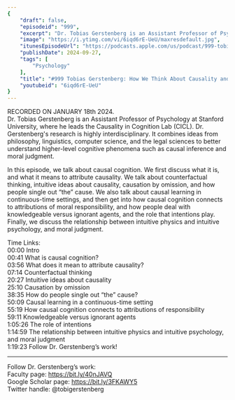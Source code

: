 ```yaml
---
{
	"draft": false,
	"episodeid": "999",
	"excerpt": "Dr. Tobias Gerstenberg is an Assistant Professor of Psychology at Stanford University, where he leads the Causality in Cognition Lab (CICL). Dr. Gerstenberg's research is highly interdisciplinary. It combines ideas from philosophy, linguistics, computer science, and the legal sciences to better understand higher-level cognitive phenomena such as causal inference and moral judgment.",
	"image": "https://i.ytimg.com/vi/6iqd6rE-UeU/maxresdefault.jpg",
	"itunesEpisodeUrl": "https://podcasts.apple.com/us/podcast/999-tobias-gerstenberg-how-we-think-about-causality/id1451347236?i=1000670991375&uo=4",
	"publishDate": 2024-09-27,
	"tags": [
		"Psychology"
	],
	"title": "#999 Tobias Gerstenberg: How We Think About Causality and Moral Responsibility",
	"youtubeid": "6iqd6rE-UeU"
}
---
```

RECORDED ON JANUARY 18th 2024.  
Dr. Tobias Gerstenberg is an Assistant Professor of Psychology at Stanford University, where he leads the Causality in Cognition Lab (CICL). Dr. Gerstenberg's research is highly interdisciplinary. It combines ideas from philosophy, linguistics, computer science, and the legal sciences to better understand higher-level cognitive phenomena such as causal inference and moral judgment.

In this episode, we talk about causal cognition. We first discuss what it is, and what it means to attribute causality. We talk about counterfactual thinking, intuitive ideas about causality, causation by omission, and how people single out “the” cause. We also talk about causal learning in continuous-time settings, and then get into how causal cognition connects to attributions of moral responsibility, and how people deal with knowledgeable versus ignorant agents, and the role that intentions play. Finally, we discuss the relationship between intuitive physics and intuitive psychology, and moral judgment.

Time Links:  
<time>00:00</time> Intro  
<time>00:41</time> What is causal cognition?  
<time>03:56</time> What does it mean to attribute causality?  
<time>07:14</time> Counterfactual thinking  
<time>20:27</time> Intuitive ideas about causality  
<time>25:10</time> Causation by omission  
<time>38:35</time> How do people single out “the” cause?  
<time>50:09</time> Causal learning in a continuous-time setting  
<time>55:19</time> How causal cognition connects to attributions of responsibility  
<time>59:11</time> Knowledgeable versus ignorant agents  
<time>1:05:26</time> The role of intentions  
<time>1:14:59</time> The relationship between intuitive physics and intuitive psychology, and moral judgment  
<time>1:19:23</time> Follow Dr. Gerstenberg’s work!

---

Follow Dr. Gerstenberg’s work:  
Faculty page: https://bit.ly/40nJAVQ  
Google Scholar page: https://bit.ly/3FKAWY5  
Twitter handle: @tobigerstenberg
